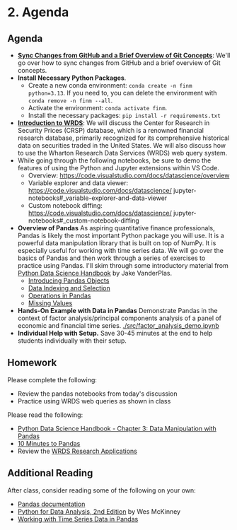 # 2. Agenda

## Agenda

- [**Sync Changes from GitHub and a Brief Overview of Git Concepts**](./syncing_files_with_git_and_github.md): We'll go over how to sync changes from GitHub and a brief overview of Git concepts.
- **Install Necessary Python Packages**. 
    - Create a new conda environment: `conda create -n finm python=3.13`. If you need to, you can delete the environment with `conda remove -n finm --all`.
    - Activate the environment: `conda activate finm`.
    - Install the necessary packages: `pip install -r requirements.txt`
- [**Introduction to WRDS**](./WRDS_intro_and_web_queries.md): We will discuss the Center for Research in Security Prices (CRSP) database, which is a renowned financial research database, primarily recognized for its comprehensive historical data on securities traded in the United States. We will also discuss how to use the Wharton Research Data Services (WRDS) web query system.
- While going through the following notebooks, be sure to demo the features of using the Python and Jupyter 
extensions within VS Code.
    - Overview: https://code.visualstudio.com/docs/datascience/overview
    - Variable explorer and data viewer: https://code.visualstudio.com/docs/datascience/
    jupyter-notebooks#_variable-explorer-and-data-viewer
    - Custom notebook diffing: https://code.visualstudio.com/docs/datascience/
    jupyter-notebooks#_custom-notebook-diffing
- **Overview of Pandas** As aspiring quantitative finance professionals, Pandas is likely the most important Python package you will use. It is a powerful data manipulation library that is built on top of NumPy. It is especially useful for working with time series data. We will go over the basics of Pandas and then work through a series of exercises to practice using Pandas. I'll skim through some introductory material from [Python Data Science Handbook](https://jakevdp.github.io/PythonDataScienceHandbook/) by Jake VanderPlas.
  - [Introducing Pandas Objects](./_notebook_build/_02_01-Introducing-Pandas-Objects.ipynb)
  - [Data Indexing and Selection](./_notebook_build/_02_02-Data-Indexing-and-Selection.ipynb)
  - [Operations in Pandas](./_notebook_build/_02_03-Operations-in-Pandas.ipynb)
  - [Missing Values](./_notebook_build/_02_04-Missing-Values.ipynb)
- **Hands-On Example with Data in Pandas** Demonstrate Pandas in the context of factor analysis/principal components analysis of a panel of economic and financial time series. [./src/factor_analysis_demo.ipynb](./_notebook_build/_02_factor_analysis_demo.ipynb)
- **Individual Help with Setup.** Save 30-45 minutes at the end to help students individually with their setup.

## Homework

Please complete the following:
- Review the pandas notebooks from today's discussion
- Practice using WRDS web queries as shown in class

Please read the following:
- [Python Data Science Handbook - Chapter 3: Data Manipulation with Pandas](https://jakevdp.github.io/PythonDataScienceHandbook/03.00-introduction-to-pandas.html)
- [10 Minutes to Pandas](https://pandas.pydata.org/pandas-docs/stable/user_guide/10min.html)
- Review the [WRDS Research Applications](https://wrds-www.wharton.upenn.edu/pages/support/research-wrds/research-applications/)


## Additional Reading

After class, consider reading some of the following on your own:
- [Pandas documentation](https://pandas.pydata.org/pandas-docs/stable/)
- [Python for Data Analysis, 2nd Edition](https://github.com/wesm/pydata-book) by Wes McKinney
- [Working with Time Series Data in Pandas](https://pandas.pydata.org/pandas-docs/stable/user_guide/timeseries.html)
